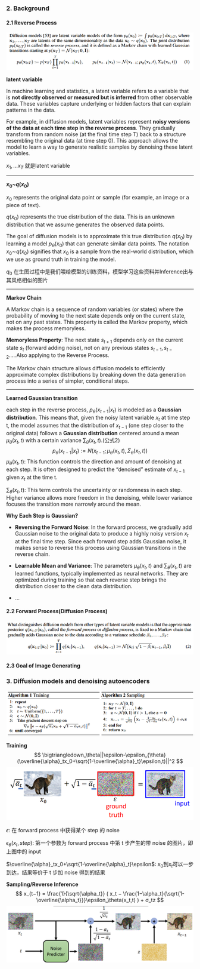 ### 2. Background

#### 2.1 Reverse Process

![image-20241106173800473](../../md_imgs/image-20241106173800473.png)

**latent variable**

In machine learning and statistics, a latent variable refers to a variable that is **not directly observed or measured but is inferred** from other observable data. These variables capture underlying or hidden factors that can explain patterns in the data.

For example, in diffusion models, latent variables represent **noisy versions of the data at each time step in the reverse process**. They gradually transform from random noise (at the final time step T) back to a structure resembling the original data (at time step 0). This approach allows the model to learn a way to generate realistic samples by denoising these latent variables.

$x_1,...x_T$ 就是latent variable

---

**$x_0$~$q(x_0)$**

$x_0$ represents the original data point or sample (for example, an image or a piece of text).

$q(x_0)$ represents the true distribution of the data. This is an unknown distribution that we assume generates the observed data points.

The goal of diffusion models is to approximate this true distribution $q(x_0)$ by learning a model $p_θ(x_0)$ that can generate similar data points. The notation $x_0$∼$q(x_0)$ signifies that $x_0$ is a sample from the real-world distribution, which we use as ground truth in training the model.

$q_0$ 在生图过程中是我们喂给模型的训练资料，模型学习这些资料并Inference出与其风格相似的图片

---

**Markov Chain**

A Markov chain is a sequence of random variables (or states) where the probability of moving to the next state depends only on the current state, not on any past states. This property is called the Markov property, which makes the process memoryless.

**Memoryless Property**: The next state $s_{t+1}$ depends only on the current state $s_t$ (forward adding noise), not on any previous states $s_{t−1},s_{t−2}$…..Also applying to the Reverse Process.

The Markov chain structure allows diffusion models to efficiently approximate complex distributions by breaking down the data generation process into a series of simpler, conditional steps.

---

**Learned Gaussian transition**

each step in the reverse process, $p_\theta(x_{t-1}|x_t)$ is modeled as a **Gaussian distribution**. This means that, given the noisy latent variable $x_t$ at time step t, the model assumes that the distribution of $x_{t-1}$ (one step closer to the original data) follows a **Gaussian distribution** centered around a mean $\mu_\theta(x_t,t)$ with a certain variance $\sum_\theta({x_t,t})$.(公式2)
$$
p_θ(x_{t−1}|x_t) := N (x_{t−1}; μ_θ(x_t, t), Σ_θ(x_t, t))
$$
$\mu_\theta(x_t,t)$: This function controls the direction and amount of denoising at each step. It is often designed to predict the “denoised” estimate of $x_{t−1}$ given $x_t$ at the time t.

$\sum_\theta({x_t,t})$: This term controls the uncertainty or randomness in each step. Higher variance allows more freedom in the denoising, while lower variance focuses the transition more narrowly around the mean.

**Why Each Step is Gaussian?**

+ **Reversing the Forward Noise**: In the forward process, we gradually add Gaussian noise to the original data to produce a highly noisy version $x_t$ at the final time step. Since each forward step adds Gaussian noise, it makes sense to reverse this process using Gaussian transitions in the reverse chain.
+ **Learnable Mean and Variance**: The parameters $\mu_\theta(x_t,t)$ and $\sum_\theta({x_t,t})$ are learned functions, typically implemented as neural networks. They are optimized during training so that each reverse step brings the distribution closer to the clean data distribution.

+ ...

#### 2.2 Forward Process(Diffusion Process)

![image-20241106205056479](../../md_imgs/image-20241106205056479.png)



#### 2.3 Goal of Image Generating



### 3. Diffusion models and denoising autoencoders

![image-20241106200737998](../../md_imgs/image-20241106200737998.png)

**Training**
$$
\bigtriangledown_\theta||\epsilon-\epsilon_{\theta}(\overline{\alpha}_tx_0+\sqrt{1-\overline{\alpha}_t}\epsilon,t)||^2
$$
![image-20241106201735955](../../md_imgs/image-20241106201735955.png)

$\epsilon$: 在 forward process 中获得某个 step 的 noise

$\epsilon_\theta(x_t, step)$: 第一个参数为 forward process 中第 t 步产生的带 noise 的图片，即上图中的 input

$\overline{\alpha}_tx_0+\sqrt{1-\overline{\alpha}_t}\epsilon$: $x_0$到$x_t$可以一步到达，结果等价于 t 步加 noise 得到的结果



**Sampling/Reverse Inference**
$$
x_{t−1} = \frac{1}{\sqrt{\alpha_t}}  (  x_t − \frac{1−\alpha_t}{\sqrt{1-\overline{\alpha_t}}}\epsilon_\theta(x_t,t) )  + σ_tz
$$
![image-20241106203340821](../../md_imgs/image-20241106203340821.png)

